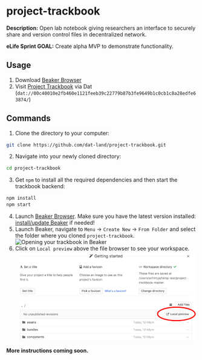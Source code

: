 # project-trackbook

**Description:** Open lab notebook giving researchers an interface to securely share and version control files in decentralized network.

**eLife Sprint GOAL:** Create alpha MVP to demonstrate functionality.

## Usage

1. Download [Beaker Browser](https://beakerbrowser.com)
2. Visit [Project Trackbook](dat://00c40010e2fb460e1121feeb39c22779b87b3fe9649b1c0cb1c8a28edfe63874/) via Dat (`dat://00c40010e2fb460e1121feeb39c22779b87b3fe9649b1c0cb1c8a28edfe63874/`)

## Commands

1. Clone the directory to your computer:

```bash
git clone https://github.com/dat-land/project-trackbook.git
```

2. Navigate into your newly cloned directory:

```bash
cd project-trackbook
```

3. Get `npm` to install all the required dependencies and then start the trackbook backend:

```bash
npm install
npm start
```

4. Launch [Beaker Browser](https://beakerbrowser.com/). Make sure you have the latest version installed: [install/update Beaker](https://beakerbrowser.com/docs/install/) if needed!
5. Launch Beaker, navigate to `Menu` &rarr; `Create New` &rarr; `From Folder` and select the folder where you cloned `project-trackbook`.
![Opening your trackbook in Beaker](assets/beaker-instructions.png)
6. Click on `Local preview` above the file browser to see your workspace.
![Local preview](assets/local-preview.png)

**More instructions coming soon.**
